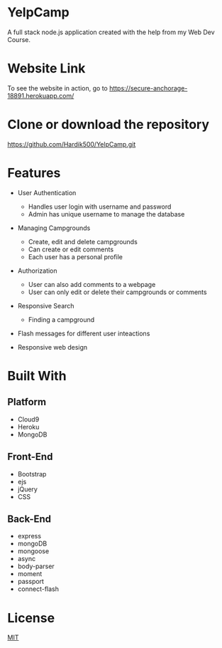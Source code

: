 # YelpCamp
A full stack node.js application created with the help from my Web Dev Course.

# Website Link
To see the website in action, go to https://secure-anchorage-18891.herokuapp.com/

# Clone or download the repository
  https://github.com/Hardik500/YelpCamp.git

# Features
* User Authentication
  - Handles user login with username and password
  - Admin has unique username to manage the database

* Managing Campgrounds
  - Create, edit and delete campgrounds
  - Can create or edit comments
  - Each user has a personal profile

* Authorization
  - User can also add comments to a webpage
  - User can only edit or delete their campgrounds or comments

* Responsive Search
  - Finding a campground
  
* Flash messages for different user inteactions

* Responsive web design

# Built With
 ## Platform
 * Cloud9
 * Heroku
 * MongoDB
 
 ## Front-End
 * Bootstrap
 * ejs
 * jQuery
 * CSS
 
 ## Back-End
 * express
 * mongoDB
 * mongoose
 * async
 * body-parser
 * moment
 * passport
 * connect-flash

# License
  <a href=#>MIT</a>
